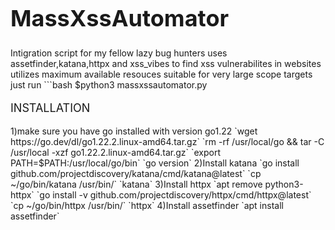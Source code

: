<h1 style="font-size: 36px;">MassXssAutomator</h1>
Intigration script for my fellow lazy bug hunters
uses assetfinder,katana,httpx and xss_vibes to find xss vulnerabilites in websites
utilizes maximum available resouces 
suitable for very large scope targets
just run 
```bash
$python3 massxssautomator.py

<p style="font-size: 18px;">INSTALLATION</p>
1)make sure you have go installed with version go1.22
  `wget https://go.dev/dl/go1.22.2.linux-amd64.tar.gz`
  `rm -rf /usr/local/go && tar -C /usr/local -xzf go1.22.2.linux-amd64.tar.gz`
  `export PATH=$PATH:/usr/local/go/bin`
  `go version`
2)Install katana
  `go install github.com/projectdiscovery/katana/cmd/katana@latest`
  `cp ~/go/bin/katana /usr/bin/`
  `katana`
3)Install httpx
  `apt remove python3-httpx`
  `go install -v github.com/projectdiscovery/httpx/cmd/httpx@latest`
  `cp ~/go/bin/httpx /usr/bin/`
  `httpx`
4)Install assetfinder
  `apt install assetfinder`
  
  

  


